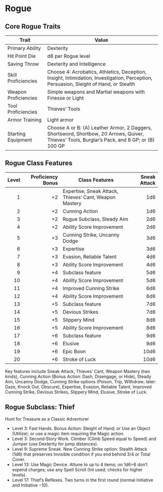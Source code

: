 <!-- Source: docs/SRD_CC_v5.2.1.pdf pp.61–64 (Rogue class, Thief) -->

# Rogue

## Core Rogue Traits

| Trait               | Value |
|---------------------|-------|
| Primary Ability     | Dexterity |
| Hit Point Die       | d8 per Rogue level |
| Saving Throw        | Dexterity and Intelligence |
| Skill Proficiencies | Choose 4: Acrobatics, Athletics, Deception, Insight, Intimidation, Investigation, Perception, Persuasion, Sleight of Hand, or Stealth |
| Weapon Proficiencies| Simple weapons and Martial weapons with Finesse or Light |
| Tool Proficiencies  | Thieves’ Tools |
| Armor Training      | Light armor |
| Starting Equipment  | Choose A or B: (A) Leather Armor, 2 Daggers, Shortsword, Shortbow, 20 Arrows, Quiver, Thieves’ Tools, Burglar’s Pack, and 8 GP; or (B) 100 GP |

## Rogue Class Features

| Level | Proficiency Bonus | Class Features | Sneak Attack |
|------:|-------------------:|----------------|-------------:|
| 1 | +2 | Expertise, Sneak Attack, Thieves’ Cant, Weapon Mastery | 1d6 |
| 2 | +2 | Cunning Action | 1d6 |
| 3 | +2 | Rogue Subclass, Steady Aim | 2d6 |
| 4 | +2 | Ability Score Improvement | 2d6 |
| 5 | +3 | Cunning Strike, Uncanny Dodge | 3d6 |
| 6 | +3 | Expertise | 3d6 |
| 7 | +3 | Evasion, Reliable Talent | 4d6 |
| 8 | +3 | Ability Score Improvement | 4d6 |
| 9 | +4 | Subclass feature | 5d6 |
| 10 | +4 | Ability Score Improvement | 5d6 |
| 11 | +4 | Improved Cunning Strike | 6d6 |
| 12 | +4 | Ability Score Improvement | 6d6 |
| 13 | +5 | Subclass feature | 7d6 |
| 14 | +5 | Devious Strikes | 7d6 |
| 15 | +5 | Slippery Mind | 8d6 |
| 16 | +5 | Ability Score Improvement | 8d6 |
| 17 | +6 | Subclass feature | 9d6 |
| 18 | +6 | Elusive | 9d6 |
| 19 | +6 | Epic Boon | 10d6 |
| 20 | +6 | Stroke of Luck | 10d6 |

Key features include Sneak Attack, Thieves’ Cant, Weapon Mastery (two kinds), Cunning Action (Bonus Action: Dash, Disengage, or Hide), Steady Aim, Uncanny Dodge, Cunning Strike options (Poison, Trip, Withdraw; later: Daze, Knock Out, Obscure), Expertise, Evasion, Reliable Talent, Improved Cunning Strike, Devious Strikes, Slippery Mind, Elusive, Stroke of Luck.

## Rogue Subclass: Thief

Hunt for Treasure as a Classic Adventurer

- Level 3: Fast Hands. Bonus Action: Sleight of Hand; or Use an Object (Utilize); or use a magic item requiring the Magic action.
- Level 3: Second‑Story Work. Climber (Climb Speed equal to Speed) and Jumper (use Dexterity for jump distances).
- Level 9: Supreme Sneak. New Cunning Strike option: Stealth Attack (1d6) that preserves Invisible condition if you end behind 3/4 or Total Cover.
- Level 13: Use Magic Device. Attune to up to 4 items; on 1d6=6 don’t expend charges; use any Spell Scroll (Int used; checks for higher levels).
- Level 17: Thief’s Reflexes. Two turns in the first round (normal Initiative and Initiative −10).

